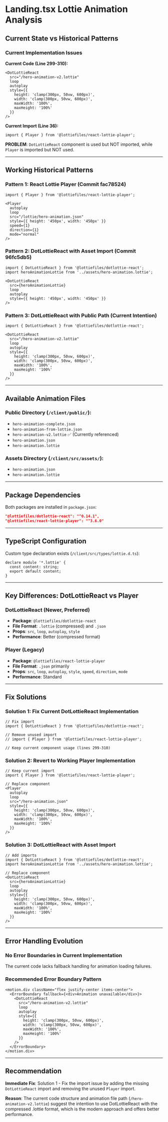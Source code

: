 # Landing.tsx Lottie Animation Analysis

## Current State vs Historical Patterns

### Current Implementation Issues

**Current Code (Line 299-310):**
```tsx
<DotLottieReact
  src="/hero-animation-v2.lottie"
  loop
  autoplay
  style={{ 
    height: 'clamp(300px, 50vw, 600px)', 
    width: 'clamp(300px, 50vw, 600px)',
    maxWidth: '100%',
    maxHeight: '100%'
  }}
/>
```

**Current Import (Line 36):**
```tsx
import { Player } from '@lottiefiles/react-lottie-player';
```

**PROBLEM**: `DotLottieReact` component is used but NOT imported, while `Player` is imported but NOT used.

---

## Working Historical Patterns

### Pattern 1: React Lottie Player (Commit fac78524)
```tsx
import { Player } from '@lottiefiles/react-lottie-player';

<Player
  autoplay
  loop
  src="/lottie/hero-animation.json"
  style={{ height: '450px', width: '450px' }}
  speed={1}
  direction={1}
  mode="normal"
/>
```

### Pattern 2: DotLottieReact with Asset Import (Commit 96fc5db5)
```tsx
import { DotLottieReact } from '@lottiefiles/dotlottie-react';
import heroAnimationLottie from '../assets/hero-animation.lottie';

<DotLottieReact
  src={heroAnimationLottie}
  loop
  autoplay
  style={{ height: '450px', width: '450px' }}
/>
```

### Pattern 3: DotLottieReact with Public Path (Current Intention)
```tsx
import { DotLottieReact } from '@lottiefiles/dotlottie-react';

<DotLottieReact
  src="/hero-animation-v2.lottie"
  loop
  autoplay
  style={{ 
    height: 'clamp(300px, 50vw, 600px)', 
    width: 'clamp(300px, 50vw, 600px)',
    maxWidth: '100%',
    maxHeight: '100%'
  }}
/>
```

---

## Available Animation Files

### Public Directory (`/client/public/`):
- `hero-animation-complete.json`
- `hero-animation-from-lottie.json`
- `hero-animation-v2.lottie` ✅ (Currently referenced)
- `hero-animation.json`
- `hero-animation.lottie`

### Assets Directory (`/client/src/assets/`):
- `hero-animation.json`
- `hero-animation.lottie`

---

## Package Dependencies

Both packages are installed in `package.json`:
```json
"@lottiefiles/dotlottie-react": "^0.14.1",
"@lottiefiles/react-lottie-player": "^3.6.0"
```

---

## TypeScript Configuration

Custom type declaration exists (`/client/src/types/lottie.d.ts`):
```tsx
declare module '*.lottie' {
  const content: string;
  export default content;
}
```

---

## Key Differences: DotLottieReact vs Player

### DotLottieReact (Newer, Preferred)
- **Package**: `@lottiefiles/dotlottie-react`
- **File Format**: `.lottie` (compressed) and `.json`
- **Props**: `src`, `loop`, `autoplay`, `style`
- **Performance**: Better (compressed format)

### Player (Legacy)
- **Package**: `@lottiefiles/react-lottie-player`
- **File Format**: `.json` primarily
- **Props**: `src`, `loop`, `autoplay`, `style`, `speed`, `direction`, `mode`
- **Performance**: Standard

---

## Fix Solutions

### Solution 1: Fix Current DotLottieReact Implementation
```tsx
// Fix import
import { DotLottieReact } from '@lottiefiles/dotlottie-react';

// Remove unused import
// import { Player } from '@lottiefiles/react-lottie-player';

// Keep current component usage (lines 299-310)
```

### Solution 2: Revert to Working Player Implementation
```tsx
// Keep current import
import { Player } from '@lottiefiles/react-lottie-player';

// Replace component
<Player
  autoplay
  loop
  src="/hero-animation.json"
  style={{ 
    height: 'clamp(300px, 50vw, 600px)', 
    width: 'clamp(300px, 50vw, 600px)',
    maxWidth: '100%',
    maxHeight: '100%'
  }}
/>
```

### Solution 3: DotLottieReact with Asset Import
```tsx
// Add imports
import { DotLottieReact } from '@lottiefiles/dotlottie-react';
import heroAnimationLottie from '../assets/hero-animation.lottie';

// Replace component
<DotLottieReact
  src={heroAnimationLottie}
  loop
  autoplay
  style={{ 
    height: 'clamp(300px, 50vw, 600px)', 
    width: 'clamp(300px, 50vw, 600px)',
    maxWidth: '100%',
    maxHeight: '100%'
  }}
/>
```

---

## Error Handling Evolution

### No Error Boundaries in Current Implementation
The current code lacks fallback handling for animation loading failures.

### Recommended Error Boundary Pattern
```tsx
<motion.div className="flex justify-center items-center">
  <ErrorBoundary fallback={<div>Animation unavailable</div>}>
    <DotLottieReact
      src="/hero-animation-v2.lottie"
      loop
      autoplay
      style={{ 
        height: 'clamp(300px, 50vw, 600px)', 
        width: 'clamp(300px, 50vw, 600px)',
        maxWidth: '100%',
        maxHeight: '100%'
      }}
    />
  </ErrorBoundary>
</motion.div>
```

---

## Recommendation

**Immediate Fix**: Solution 1 - Fix the import issue by adding the missing `DotLottieReact` import and removing the unused `Player` import.

**Reason**: The current code structure and animation file path (`/hero-animation-v2.lottie`) suggest the intention to use DotLottieReact with the compressed .lottie format, which is the modern approach and offers better performance.